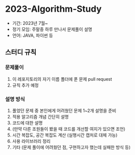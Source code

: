 # 2023-Algorithm-Study

- 기간: 2023년 7월~   
- 정기 모임: 주말중 하루 만나서 문제풀이 설명
- 언어: JAVA, 파이썬 등   

## 스터디 규칙
### 문제풀이
1. 이 레포지토리의 자기 이름 폴더에 푼 문제 pull request
2. 규칙 추가 예정

### 설명 방식
1. 풀었던 문제 중 본인에게 어려웠던 문제 1~2개 설명을 준비
2. 적용 알고리즘 개념 간단히 설명
3. 코드에 대한 설명
4. (만약 다른 조원들이 봤을 때 코드를 개선할 여지가 있으면 조언)
5. 시간 복잡도, 공간 복잡도 계산 (실행시간 캡처로 대체 가능)
6. 사용 라이브러리 정리
7. 기타 (문제 풀이에 어려웠던 점, 구현하고자 했는데 실패한 방식 등)
